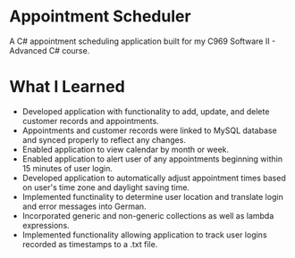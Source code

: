 # Appointment Scheduler

A C# appointment scheduling application built for my C969 Software II - Advanced C# course.

# What I Learned

* Developed application with functionality to add, update, and delete customer records and appointments.
* Appointments and customer records were linked to MySQL database and synced properly to reflect any changes.
* Enabled application to view calendar by month or week.
* Enabled application to alert user of any appointments beginning within 15 minutes of user login.
* Developed application to automatically adjust appointment times based on user's time zone and daylight saving time.
* Implemented functinality to determine user location and translate login and error messages into German.
* Incorporated generic and non-generic collections as well as lambda expressions.
* Implemented functionality allowing application to track user logins recorded as timestamps to a .txt file.
